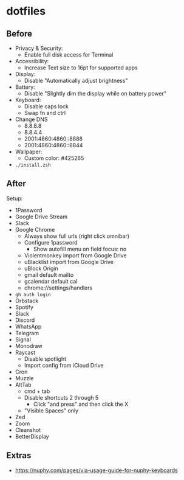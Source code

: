 # dotfiles

## Before

- Privacy & Security:
  - Enable full disk access for Terminal
- Accessibility:
  - Increase Text size to 16pt for supported apps
- Display:
  - Disable "Automatically adjust brightness"
- Battery:
  - Disable "Slightly dim the display while on battery power"
- Keyboard:
  - Disable caps lock
  - Swap fn and ctrl
- Change DNS
  - 8.8.8.8
  - 8.8.4.4
  - 2001:4860:4860::8888
  - 2001:4860:4860::8844
- Wallpaper:
  - Custom color: #425265
- `./install.zsh`

## After

Setup:
- 1Password
- Google Drive Stream
- Slack
- Google Chrome
  - Always show full urls (right click omnibar)
  - Configure 1password
    - Show autofill menu on field focus: no
  - Violentmonkey import from Google Drive
  - uBlacklist import from Google Drive
  - uBlock Origin
  - gmail default mailto
  - gcalendar default cal
  - chrome://settings/handlers
- `gh auth login`
- Orbstack
- Spotify
- Slack
- Discord
- WhatsApp
- Telegram
- Signal
- Monodraw
- Raycast
  - Disable spotlight
  - Import config from iCloud Drive
- Cron
- Muzzle
- AltTab
  - cmd + tab
  - Disable shortcuts 2 through 5
    - Click "and press" and then click the X
  - "Visible Spaces" only
- Zed
- Zoom
- Cleanshot
- BetterDisplay

## Extras

- https://nuphy.com/pages/via-usage-guide-for-nuphy-keyboards
